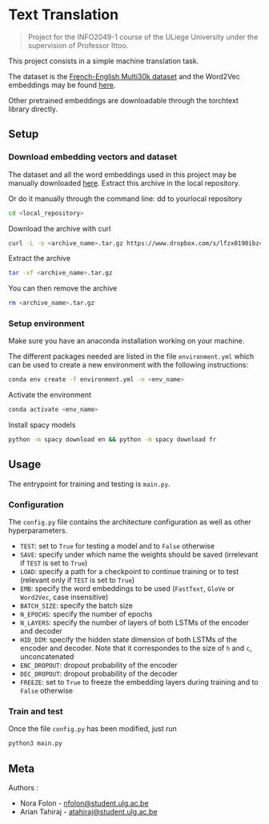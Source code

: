 # Text Translation

> Project for the INFO2049-1 course of the ULiege University under the supervision of Professor Ittoo.

This project consists in a simple machine translation task.

The dataset is the [French-English Multi30k dataset](https://github.com/multi30k/dataset)
and the Word2Vec embeddings may be found [here](https://wikipedia2vec.github.io/wikipedia2vec/pretrained/).

Other pretrained embeddings are downloadable through the torchtext library directly.

## Setup

### Download embedding vectors and dataset
The dataset and all the word embeddings used in this project may be manually downloaded [here](https://www.dropbox.com/s/lfzx0190ibz4dwx/text-translation.tar.gz?dl=1). Extract this archive in the local repository.

Or do it manually through the command line: 
dd to yourlocal repository
```sh
cd <local_repository>
```
Download the archive with curl
```sh
curl -L -o <archive_name>.tar.gz https://www.dropbox.com/s/lfzx0190ibz4dwx/text-translation.tar.gz?dl=1
```
Extract the archive
```sh
tar -xf <archive_name>.tar.gz
```
You can then remove the archive
```sh
rm <archive_name>.tar.gz
```

### Setup environment
Make sure you have an anaconda installation working on your machine.

The different packages needed are listed in the file `environment.yml` which can be used to create a new environment with the following instructions: 
```sh
conda env create -f environment.yml -n <env_name>
```

Activate the environment
```sh
conda activate <env_name>
```

Install spacy models
```sh
python -m spacy download en && python -m spacy download fr
```

## Usage 

The entrypoint for training and testing is `main.py`.

### Configuration

The `config.py` file contains the architecture configuration as well as other hyperparameters.
- `TEST`: set to `True` for testing a model and to `False` otherwise
- `SAVE`: specify under which name the weights should be saved (irrelevant if `TEST` is set to `True`)
- `LOAD`: specify a path for a checkpoint to continue training or to test (relevant only if `TEST` is set to `True`)
- `EMB`: specify the word embeddings to be used (`FastText`, `GloVe` or `Word2Vec`, case insensitive)
- `BATCH_SIZE`: specify the batch size
- `N_EPOCHS`: specify the number of epochs
- `N_LAYERS`: specify the number of layers of both LSTMs of the encoder and decoder
- `HID_DIM`: specify the hidden state dimension of both LSTMs of the encoder and decoder. Note that it correspondes to the size of `h` and `c`, unconcatenated
- `ENC_DROPOUT`: dropout probability of the encoder
- `DEC_DROPOUT`: dropout probability of the decoder
- `FREEZE`: set to `True` to freeze the embedding layers during training and to `False` otherwise

### Train and test
Once the file `config.py` has been modified, just run
```sh
python3 main.py
```

## Meta
Authors : 
- Nora Folon - nfolon@student.ulg.ac.be
- Arian Tahiraj - atahiraj@student.ulg.ac.be
